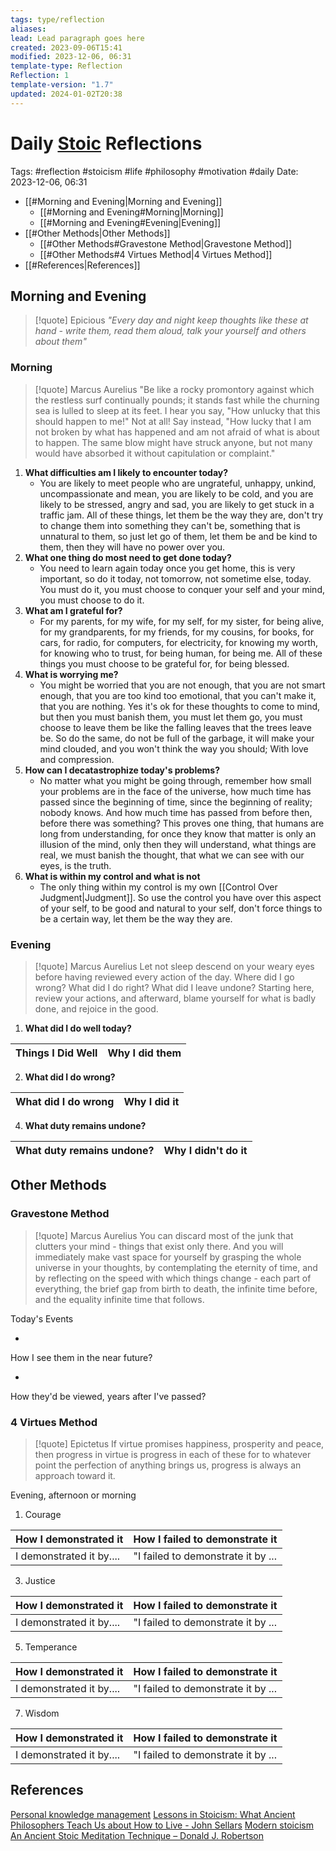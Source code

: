 ```yaml
---
tags: type/reflection
aliases: 
lead: Lead paragraph goes here
created: 2023-09-06T15:41
modified: 2023-12-06, 06:31
template-type: Reflection
Reflection: 1
template-version: "1.7"
updated: 2024-01-02T20:38
---
```



# Daily [Stoic](../SLIP-BOX/Stoicism.md) Reflections

Tags:  #reflection #stoicism #life #philosophy #motivation #daily 
Date: 2023-12-06, 06:31

- [[#Morning and Evening|Morning and Evening]]
	- [[#Morning and Evening#Morning|Morning]]
	- [[#Morning and Evening#Evening|Evening]]
- [[#Other Methods|Other Methods]]
	- [[#Other Methods#Gravestone Method|Gravestone Method]]
	- [[#Other Methods#4 Virtues Method|4 Virtues Method]]
- [[#References|References]]


## Morning and Evening

> [!quote] Epicious 
> _"Every day and night keep thoughts like these at hand - write them, read them aloud, talk your yourself and others about them"_

### Morning

> [!quote] Marcus Aurelius
> "Be like a rocky promontory against which the restless surf continually pounds; it stands fast while the churning sea is lulled to sleep at its feet. I hear you say, "How unlucky that this should happen to me!" Not at all! Say instead, "How lucky that I am not broken by what has happened and am not afraid of what is about to happen. The same blow might have struck anyone, but not many would have absorbed it without capitulation or complaint."

1. **What difficulties am I likely to encounter today?**
	- You are likely to meet people who are ungrateful, unhappy, unkind, uncompassionate and mean, you are likely to be cold, and you are likely to be stressed, angry and sad, you are likely to get stuck in a traffic jam. All of these things, let them be the way they are, don't try to change them into something they can't be, something that is unnatural to them, so just let go of them, let them be and be kind to them, then they will have no power over you. 
2. **What one thing do most need to get done today?**
	- You need to learn again today once you get home, this is very important, so do it today, not tomorrow, not sometime else, today. You must do it, you must choose to conquer your self and your mind, you must choose to do it.
1. **What am I grateful for?**
	- For my parents, for my wife, for my self, for my sister, for being alive, for my grandparents, for my friends, for my cousins, for books, for cars, for radio, for computers, for electricity, for knowing my worth, for knowing who to trust, for being human, for being me. All of these things you must choose to be grateful for, for being blessed.
2. **What is worrying me?**
	- You might be worried that you are not enough, that you are not smart enough, that you are too kind too emotional, that you can't make it, that you are nothing. Yes it's ok for these thoughts to come to mind, but then you must banish them, you must let them go, you must choose to leave them be like the falling leaves that the trees leave be. So do the same, do not be full of the garbage, it will make your mind clouded, and you won't think the way you should; With love and compression.
1. **How can I decatastrophize today's problems?**
	- No matter what you might be going through, remember how small your problems are in the face of the universe, how much time has passed since the beginning of time, since the beginning of reality; nobody knows. And how much time has passed from before then, before there was something? This proves one thing, that humans are long from understanding, for once they know that matter is only an illusion of the mind, only then they will understand, what things are real, we must banish the thought, that what we can see with our eyes, is the truth.  
2. **What is within my control and what is not**
	- The only thing within my control is my own [[Control Over Judgment|Judgment]]. So use the control you have over this aspect of your self, to be good and natural to your self, don't force things to be a certain way, let them be the way they are.

### Evening

> [!quote] Marcus Aurelius
> Let not sleep descend on your weary eyes before having reviewed every action of the day. Where did I go wrong? What did I do right? What did I leave undone? Starting here, review your actions, and afterward, blame yourself for what is badly done, and rejoice in the good.

1. **What did I do well today?**

| Things I Did Well | Why I did them |
| ------------------- | ---------------- |

2. **What did I do wrong?**

| What did I do wrong | Why I did it |
| ------------------- | ---------------- |

4. **What duty remains undone?**

| What duty remains undone? | Why I didn't do it |
| ------------------- | ---------------- |

## Other Methods

### Gravestone Method

> [!quote] Marcus Aurelius
> You can discard most of the junk that clutters your mind - things that exist only there. And you will immediately make vast space for yourself by grasping the whole universe in your thoughts, by contemplating the eternity of time, and by reflecting on the speed with which things change - each part of everything, the brief gap from birth to death, the infinite time before, and the equality infinite time that follows. 

Today's Events 

-

How I see them in the near future? 

-

How they'd be viewed, years after I've passed?

### 4 Virtues Method

> [!quote] Epictetus 
> If virtue promises happiness, prosperity and peace, then progress in virtue is progress in each of these for to whatever point the perfection of anything brings us, progress is always an approach toward it.

Evening, afternoon or morning

1. Courage 

| How I demonstrated it  | How I failed to demonstrate it |
| ------------------- | ---------------- |
| I demonstrated it by....                 | "I failed to demonstrate it by ...              |

3. Justice

| How I demonstrated it  | How I failed to demonstrate it |
| ------------------- | ---------------- |
| I demonstrated it by....                 | "I failed to demonstrate it by ...             

5. Temperance

| How I demonstrated it  | How I failed to demonstrate it |
| ------------------- | ---------------- |
| I demonstrated it by....                 | "I failed to demonstrate it by ...             

7. Wisdom

| How I demonstrated it  | How I failed to demonstrate it |
| ------------------- | ---------------- |
| I demonstrated it by....                 | "I failed to demonstrate it by ...             

## References

[Personal knowledge management](Personal%20knowledge%20management.md)
[Lessons in Stoicism: What Ancient Philosophers Teach Us about How to Live - John Sellars](https://books.google.cz/books/about/Lessons_in_Stoicism.html?id=ky84zQEACAAJ&redir_esc=y)
[Modern stoicism](https://modernstoicism.com/)
[An Ancient Stoic Meditation Technique – Donald J. Robertson](https://donaldrobertson.name/2017/03/22/an-ancient-stoic-meditation-technique/)


